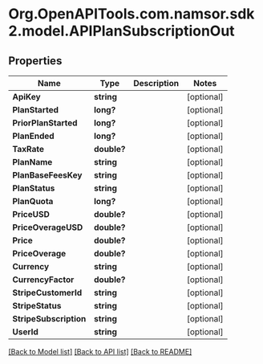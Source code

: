 # Org.OpenAPITools.com.namsor.sdk2.model.APIPlanSubscriptionOut
## Properties

Name | Type | Description | Notes
------------ | ------------- | ------------- | -------------
**ApiKey** | **string** |  | [optional] 
**PlanStarted** | **long?** |  | [optional] 
**PriorPlanStarted** | **long?** |  | [optional] 
**PlanEnded** | **long?** |  | [optional] 
**TaxRate** | **double?** |  | [optional] 
**PlanName** | **string** |  | [optional] 
**PlanBaseFeesKey** | **string** |  | [optional] 
**PlanStatus** | **string** |  | [optional] 
**PlanQuota** | **long?** |  | [optional] 
**PriceUSD** | **double?** |  | [optional] 
**PriceOverageUSD** | **double?** |  | [optional] 
**Price** | **double?** |  | [optional] 
**PriceOverage** | **double?** |  | [optional] 
**Currency** | **string** |  | [optional] 
**CurrencyFactor** | **double?** |  | [optional] 
**StripeCustomerId** | **string** |  | [optional] 
**StripeStatus** | **string** |  | [optional] 
**StripeSubscription** | **string** |  | [optional] 
**UserId** | **string** |  | [optional] 

[[Back to Model list]](../README.md#documentation-for-models) [[Back to API list]](../README.md#documentation-for-api-endpoints) [[Back to README]](../README.md)

